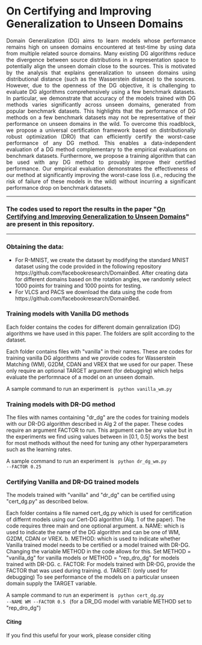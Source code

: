 # On Certifying and Improving Generalization to Unseen Domains

<p align = justify>
Domain Generalization (DG) aims to learn models whose performance remains high on unseen domains encountered at test-time by using data from multiple related source domains. 
Many existing DG algorithms reduce the divergence between source distributions in a representation space to potentially align the unseen domain close to the sources. 
This is motivated by the analysis that explains generalization to unseen domains using distributional distance (such as the Wasserstein distance) to the sources.
However, due to the openness of the DG objective, it is challenging to evaluate DG algorithms comprehensively using a few benchmark datasets.
In particular, we demonstrate that accuracy of the models trained with DG methods varies significantly across unseen domains, generated from popular benchmark datasets.
This highlights that the performance of DG methods on a few benchmark datasets may not be representative of their performance on unseen domains in the wild.
To overcome this roadblock, we propose a universal certification framework based on distributionally robust optimization (DRO) that can efficiently certify the worst-case performance of any DG method. 
This enables a data-independent evaluation of a DG method complementary to the empirical evaluations on benchmark datasets. 
Furthermore, we propose a training algorithm that can be used with any DG method to provably improve their certified performance.
Our empirical evaluation demonstrates the effectiveness of our method at significantly improving the worst-case loss (i.e., reducing the risk of failure of these models in the wild) without incurring a  significant performance drop on benchmark datasets. 
</p>

<hr>

### The codes used to report the results in the paper <b>"[On Certifying and Improving Generalization to Unseen Domains](https://arxiv.org/abs/2107.03919)"</b> are present in this repository.
<hr>


### Obtaining the data:
<ul>
<li> For R-MNIST, we create the dataset by modifying the standard MNIST dataset using the code provided in the following repository https://github.com/facebookresearch/DomainBed. After creating data for different domains based on the rotation angles, we randomly select 1000 points for training and 1000 points for testing.
<li> For VLCS and PACS we download the data using the code from https://github.com/facebookresearch/DomainBed.
</ul>
	

	
### Training models with Vanilla DG methods
Each folder contains the codes for different domain genralization (DG) algorithms we have used in this paper. The folders are split according to the dataset.

Each folder contains files with "vanilla" in their names. These are codes for training vanilla DG algorithms and we provide codes for Wasserstein Matching (WM), G2DM, CDAN and VREX that we used for our paper. These only require an optional TARGET argument (for debugging) which helps evaluate the performnace of a model on an unseen domain.

A sample command to run an experiment is <code> python vanilla_wm.py </code>

### Training models with DR-DG method 
The files with names containing "dr_dg" are the codes for training models with our DR-DG algorithm described in Alg 2 of the paper. These codes require an argument FACTOR to run. This argument can be any value but in the experiments we find using values between in [0.1, 0.5] works the best for most methods without the need for tuning any other hyperparameters such as the learning rates. 

A sample command to run an experiment is <code> python dr_dg_wm.py --FACTOR 0.25 </code>

### Certifying Vanilla and DR-DG trained models
The models trained with "vanilla" and "dr_dg" can be certified using "cert_dg.py" as described below.

Each folder contains a file named cert_dg.py which is used for certification of differnt models using our Cert-DG algorithm (Alg. 1 of the paper). The code requires three main and one optional argument.
	a. NAME: which is used to indicate the name of the DG algorithm and can be one of WM, G2DM, CDAN or VREX.
	b. METHOD: which is used to indicate whether Vanilla trained model needs to be certified or a model trained with DR-DG. Changing the variable METHOD in the code allows for this. Set METHOD = "vanilla_dg" for vanilla models or METHOD = "rep_dro_dg" for models trained with DR-DG.
	c. FACTOR: For models trained with DR-DG, provide the FACTOR that was used during training. 
	d. TARGET: (only used for debugging) To see performance of the models on a particular unseen domain supply the TARGET variable.
	
A sample command to run an experiment is <code> python cert_dg.py --NAME WM --FACTOR 0.5 </code> (for a DR_DG model with variable METHOD set to "rep_dro_dg")
  
#### Citing

If you find this useful for your work, please consider citing
<pre>
<code>

</code>
</pre>
	
